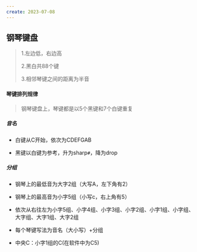 ```yaml
---
create: 2023-07-08
---
```

## 钢琴键盘

> 1.左边低，右边高
>
> 2.黑白共88个键
>
> 3.相邻琴键之间的距离为半音

#### 琴键排列规律

> 钢琴键盘上，琴键都是以5个黑键和7个白键重复

##### 音名

* 白键从C开始，依次为CDEFGAB

* 黑键以白键为参考，升为sharp`#`，降为drop

##### 分组

* 钢琴上的最低音为大字2组（大写A，左下角有2）

* 钢琴上的最高音为小字5组（小写c，右上角有5）

* 依次从右往左为小字5组、小字4组、小字3组、小字2组、小字1组、小字组、大字组、大字1组、大字2组

* 每个琴键写法为音名（大小写）+分组

* 中央C：小字1组的C(在软件中为C5)